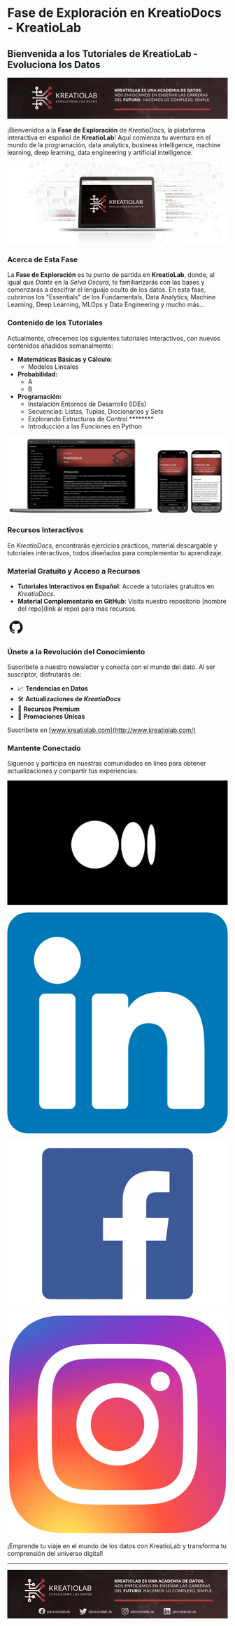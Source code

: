 # Fase de Exploración en KreatioDocs - KreatioLab

## Bienvenida a los Tutoriales de KreatioLab - Evoluciona los Datos

![Cabecera.png](img/Cabecera.png)

¡Bienvenidos a la **Fase de Exploración** de *KreatioDocs*, la plataforma interactiva en español de **KreatioLab**! Aquí comienza tu aventura en el mundo de la programación, data analytics, business intelligence, machine learning, deep learning, data engineering y artificial intelligence.

![Banner.png](img/Banner.png)

### Acerca de Esta Fase

La **Fase de Exploración** es tu punto de partida en **KreatioLab**, donde, al igual que *Dante* en la *Selva Oscura*, te familiarizarás con las bases y comenzarás a descifrar el lenguaje oculto de los datos. En esta fase, cubrimos los "Essentials" de los Fundamentals, Data Analytics, Machine Learning, Deep Learning, MLOps y Data Engineering y mucho más…

### Contenido de los Tutoriales

Actualmente, ofrecemos los siguientes tutoriales interactivos, con nuevos contenidos añadidos semanalmente:

- **Matemáticas Básicas y Cálculo**:
    - Modelos Lineales
- **Probabilidad:**
    - A
    - B
- **Programación:**
    - Instalación Entornos de Desarrollo (IDEs)
    - Secuencias: Listas, Tuplas, Diccionarios y Sets
    - Explorando Estructuras de Control ********
    - Introducción a las Funciones en Python

![mockupLanding.png](img/mockupLanding.png)

### Recursos Interactivos

En *KreatioDocs*, encontrarás ejercicios prácticos, material descargable y tutoriales interactivos, todos diseñados para complementar tu aprendizaje.

### Material Gratuito y Acceso a Recursos

- **Tutoriales Interactivos en Español**: Accede a tutoriales gratuitos en *KreatioDocs*.
- **Material Complementario en GitHub**: Visita nuestro repositorio [nombre del repo](link al repo) para más recursos.

<aside>
    <a href="https://github.com/KREATIOLAB/KreatioDocs-Fase-Exploracion.git">
        <img src="img/github.png" alt="GitHub" width="40px" />
    </a>
</aside>


### Únete a la Revolución del Conocimiento

Suscríbete a nuestro newsletter y conecta con el mundo del dato. Al ser suscriptor, disfrutarás de:

- 📈 **Tendencias en Datos**
- 🛠️ **Actualizaciones de *KreatioDocs***
- 📖 **Recursos Premium**
- 🎁 **Promociones Únicas**

Suscríbete en [www.kreatiolab.com](http://www.kreatiolab.com/)

### Mantente Conectado

Síguenos y participa en nuestras comunidades en línea para obtener actualizaciones y compartir tus experiencias:

[![Medium](img/medium.jpg)](http://kreatiolab.medium.com)

[![LinkedIn](img/linkedin.png)](https://www.linkedin.com/company/kreatiolab)

[![Facebook](img/facebook.png)](https://www.facebook.com/kreatiolab.ds)

[![Instagram](img/instagram.png)](https://www.instagram.com/kreatiolab_ds/)



¡Emprende tu viaje en el mundo de los datos con KreatioLab y transforma tu comprensión del universo digital!

---

![Pie-Pagina.png](img/Pie-Pagina.png)